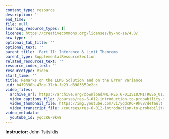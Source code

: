 ```yaml
---
content_type: resource
description: ''
end_time: ''
file: null
learning_resource_types: []
license: https://creativecommons.org/licenses/by-nc-sa/4.0/
ocw_type: ''
optional_tab_title: ''
optional_text: ''
parent_title: 'Part II: Inference & Limit Theorems'
parent_type: SupplementalResourceSection
related_resources_text: ''
resource_index_text: ''
resourcetype: Video
start_time: ''
title: Remarks on the LLMS Solution and on the Error Variance
uid: b4f9390b-47de-37cb-fe23-d3983359e2cc
video_files:
  archive_url: https://archive.org/download/MITRES.6-012S18/MITRES6_012S18_L17-04_300k.mp4
  video_captions_file: /courses/res-6-012-introduction-to-probability-spring-2018/85abca6627125bd3bfc57a5460735b38_yqdcK6-9kv8.vtt
  video_thumbnail_file: https://img.youtube.com/vi/yqdcK6-9kv8/default.jpg
  video_transcript_file: /courses/res-6-012-introduction-to-probability-spring-2018/a301867ae9bb0000910668a3ceb44fda_yqdcK6-9kv8.pdf
video_metadata:
  youtube_id: yqdcK6-9kv8
---
```


**Instructor:** John Tsitsiklis


